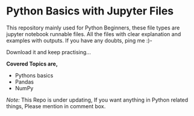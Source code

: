 # Python Basics with Jupyter Files

This repository mainly used for Python Beginners, these file types are jupyter notebook runnable files. All the files with clear explanation and examples with outputs. If you have any doubts, ping me :)-

Download it and keep practising...

<b>Covered Topics are,</b>
- Pythons basics
- Pandas 
- NumPy

*Note:* This Repo is under updating, If you want anything in Python related things, Please mention in comment box.
